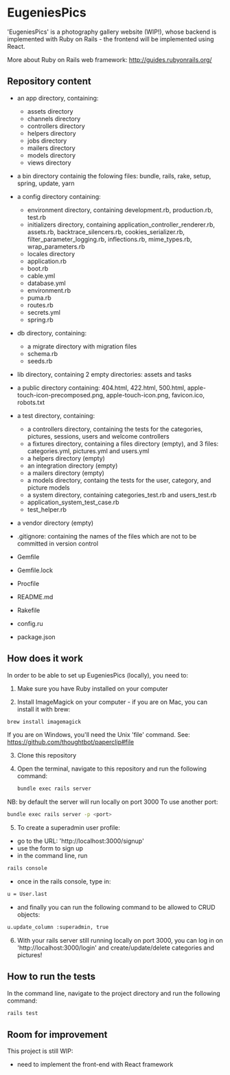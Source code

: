 EugeniesPics
==========

'EugeniesPics' is a photography gallery website (WIP!), whose backend is
implemented with Ruby on Rails - the frontend will be implemented using React.

More about Ruby on Rails web framework: http://guides.rubyonrails.org/


Repository content
------------------
+ an app directory, containing:
  + assets directory
  + channels directory
  + controllers directory
  + helpers directory
  + jobs directory
  + mailers directory
  + models directory
  + views directory

+ a bin directory containig the folowing files: bundle, rails, rake, setup, spring,
update, yarn

+ a config directory containing:
  + environment directory, containing development.rb, production.rb, test.rb
  + initializers directory, containing application_controller_renderer.rb,
  assets.rb, backtrace_silencers.rb, cookies_serializer.rb,
  filter_parameter_logging.rb, inflections.rb, mime_types.rb, wrap_parameters.rb
  + locales directory
  + application.rb
  + boot.rb
  + cable.yml
  + database.yml
  + environment.rb
  + puma.rb
  + routes.rb
  + secrets.yml
  + spring.rb

+ db directory, containing:
  + a migrate directory with migration files
  + schema.rb
  + seeds.rb

+ lib directory, containing 2 empty directories: assets and tasks

+ a public directory containing: 404.html, 422.html, 500.html,
apple-touch-icon-precomposed.png, apple-touch-icon.png, favicon.ico, robots.txt

+ a test directory, containing:
  + a controllers directory, containing the tests for the categories, pictures,
  sessions, users and welcome controllers
  + a fixtures directory, containing a files directory (empty), and 3 files:
  categories.yml, pictures.yml and users.yml
  + a helpers directory (empty)
  + an integration directory (empty)
  + a mailers directory (empty)
  + a models directory, containg the tests for the user, category, and picture
  models
  + a system directory, containing categories_test.rb and users_test.rb
  + application_system_test_case.rb
  + test_helper.rb

+ a vendor directory (empty)

+ .gitignore: containing the names of the files which are not to be committed in
version control
+ Gemfile
+ Gemfile.lock
+ Procfile
+ README.md
+ Rakefile
+ config.ru
+ package.json


How does it work
----------------
In order to be able to set up EugeniesPics (locally), you need to:

1. Make sure you have Ruby installed on your computer

2. Install ImageMagick on your computer - if you are on Mac, you can install it
with brew:
  ```sh
  brew install imagemagick
  ```

  If you are on Windows, you'll need the Unix 'file' command. See:
  https://github.com/thoughtbot/paperclip#file

3. Clone this repository

4. Open the terminal, navigate to this repository and run the following command:
    ```sh
    bundle exec rails server
    ```
NB: by default the server will run locally on port 3000
To use another port:
```sh
bundle exec rails server -p <port>
```

5. To create a superadmin user profile:
  + go to the URL: 'http://localhost:3000/signup'
  + use the form to sign up
  + in the command line, run
  ```sh
  rails console
  ```
  + once in the rails console, type in:
  ```sh
  u = User.last
  ```
  + and finally you can run the following command to be allowed to CRUD objects:
  ```sh
  u.update_column :superadmin, true
  ```

6. With your rails server still running locally on port 3000, you can log in on
'http://localhost:3000/login' and create/update/delete categories and pictures!


How to run the tests
--------------------
In the command line, navigate to the project directory and run the following command:
  ```sh
  rails test
  ```


Room for improvement
--------------------
This project is still WIP:
- need to implement the front-end with React framework

